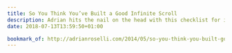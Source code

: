 ```yaml
---
title: So You Think You’ve Built a Good Infinite Scroll
description: Adrian hits the nail on the head with this checklist for implementing infinite scroll.
date: 2018-07-13T13:59:50+01:00

bookmark_of: http://adrianroselli.com/2014/05/so-you-think-you-built-good-infinite.html
---
```

